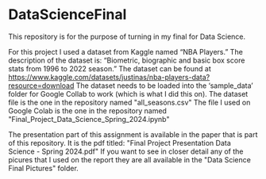 # DataScienceFinal
This repository is for the purpose of turning in my final for Data Science.

For this project I used a dataset from Kaggle named “NBA Players.” The description of the dataset is: “Biometric, biographic and basic box score stats from 1996 to 2022 season.” 
The dataset can be found at https://www.kaggle.com/datasets/justinas/nba-players-data?resource=download
The dataset needs to be loaded into the ‘sample_data’ folder for Google Collab to work (which is what I did this on). 
The dataset file is the one in the repository named "all_seasons.csv"
The file I used on Google Colab is the one in the repository named "Final_Project_Data_Science_Spring_2024.ipynb"

The presentation part of this assignment is available in the paper that is part of this repository. It is the pdf titled: "Final Project Presentation Data Science - Spring 2024.pdf"
If you want to see in closer detail any of the picures that I used on the report they are all available in the "Data Science Final Pictures" folder. 
